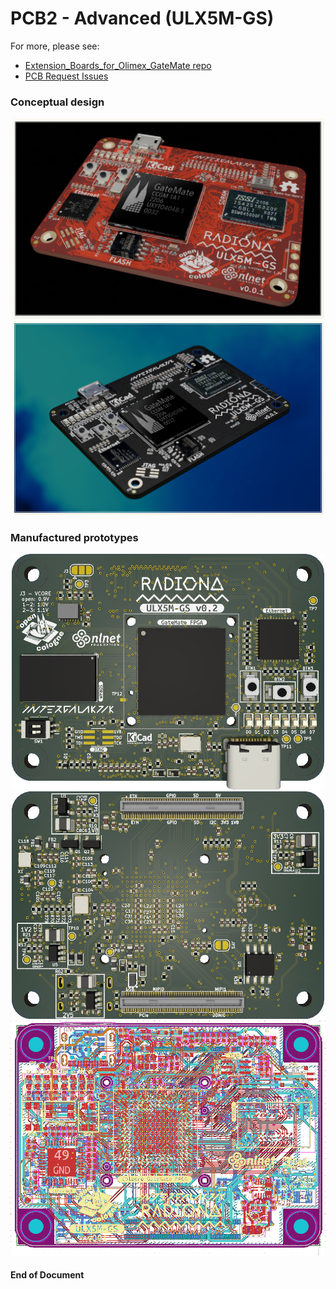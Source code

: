 # PCB2 - Advanced (ULX5M-GS)

For more, please see:
- [Extension_Boards_for_Olimex_GateMate repo](https://github.com/intergalaktik/ulx5m-gs)
- [PCB Request Issues](https://github.com/chili-chips-ba/openCologne/issues?q=label%3A%22PCB+request%22+)

### Conceptual design
<p align="center">
   <img width=500 src="0.doc/ulx5m.concept1.jpg">
   <img width=500 src="0.doc/ulx5m.concept2.png">
</p>

### Manufactured prototypes
<p align="center">
   <img width=500 src="0.doc/ulx5m-gs.1.top.jpg">
   <img width=500 src="0.doc/ulx5m-gs.2.bottom.jpg">
   <img width=800 src="0.doc/ulx5m-gs.3.routed.png">
</p>


#### End of Document
